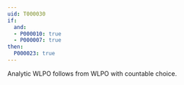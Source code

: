 ```yaml
---
uid: T000030
if:
  and:
  - P000010: true
  - P000007: true
then:
  P000023: true
---
```

Analytic WLPO follows from WLPO with countable choice.

